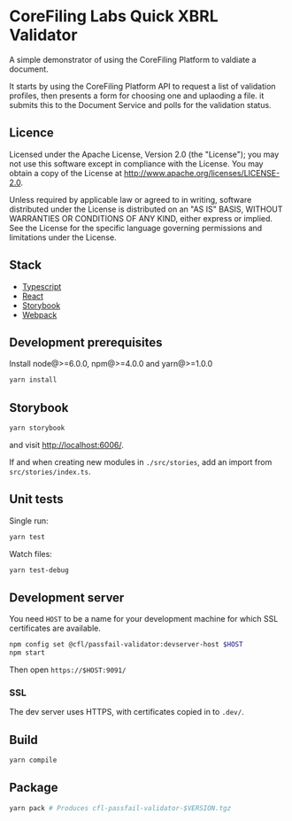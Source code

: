 # CoreFiling Labs Quick XBRL Validator

A simple demonstrator of using the CoreFiling Platform to valdiate a document.

It starts by using the CoreFiling Platform API to request a list of validation
profiles, then presents a form for choosing one and uplaoding a file. it submits this
to the Document Service and polls for the validation status.


## Licence

Licensed under the Apache License, Version 2.0 (the "License");
you may not use this software except in compliance with the License.
You may obtain a copy of the License at <http://www.apache.org/licenses/LICENSE-2.0>.

Unless required by applicable law or agreed to in writing, software
distributed under the License is distributed on an "AS IS" BASIS,
WITHOUT WARRANTIES OR CONDITIONS OF ANY KIND, either express or implied.
See the License for the specific language governing permissions and
limitations under the License.


## Stack

- [Typescript](https://github.com/Microsoft/TypeScript)
- [React](https://github.com/facebook/react)
- [Storybook](https://storybook.js.org)
- [Webpack](https://github.com/webpack/webpack)


## Development prerequisites

Install node@>=6.0.0, npm@>=4.0.0 and yarn@>=1.0.0

```bash
yarn install
```


## Storybook

```bash
yarn storybook
```

and visit <http://localhost:6006/>.

If and when creating new modules in `./src/stories`, add an import from `src/stories/index.ts`.


## Unit tests

Single run:

```bash
yarn test
```

Watch files:

```bash
yarn test-debug
```


## Development server

You need `HOST` to be a name for your development machine for which SSL certificates are available.

```bash
npm config set @cfl/passfail-validator:devserver-host $HOST
npm start
```

Then open `https://$HOST:9091/`

### SSL

The dev server uses HTTPS, with certificates copied in to `.dev/`.


## Build

```bash
yarn compile
```


## Package

```bash
yarn pack # Produces cfl-passfail-validator-$VERSION.tgz
```

